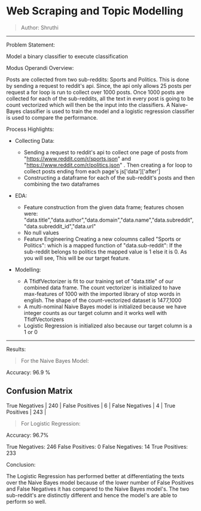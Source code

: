 # Web Scraping and Topic Modelling
> Author: Shruthi
- - - - - - - - - - - - - - - - - - - - - - - - - - - - - - - - - - - - - - - - - - - - - - - - - - - - - - - - - - - - - - - - - - - - - -

Problem Statement: 

Model a binary classifier to execute classification

Modus Operandi Overview:

Posts are collected from two sub-reddits: Sports and Politics. This is done by sending a request to reddit's api. Since, the api only allows 25 posts per request a for loop is run to collect over 1000 posts. Once 1000 posts are collected for each of the sub-reddits, all the text in every post is going to be count vectorized which will then be the input into the classifiers. A Naive-Bayes classifier is used to train the model and a logistic regression classifier is used to compare the performance.

Process Highlights:

* Collecting Data:
  * Sending a request to reddit's api to collect one page of posts from "https://www.reddit.com/r/sports.json" 
    and "https://www.reddit.com/r/politics.json" . Then creating a for loop to collect posts ending from each page's js['data']['after']
  * Constructing a dataframe for each of the sub-reddit's posts and then combining the two dataframes

* EDA:
  * Feature construction from the given data frame; 
    features chosen were: "data.title","data.author","data.domain","data.name","data.subreddit","data.subreddit_id","data.url"
  * No null values
  * Feature Engineering
    Creating a new coloumns called "Sports or Politics": which is a mapped function of "data.sub-reddit": If the sub-reddit belongs to 
    politics the mapped value is 1 else it is 0.
    As you will see, This will be our target feature.
  
 * Modelling:
   * A TfidfVectorizer is fit to our training set of "data.title" of our combined data frame. The count vectorizer is initialized to          have max-features of 1000 with the imported library of stop words in english.
     The shape of the count-vectorized dataset is 1477,1000
   *  A multi-nominal Naive Bayes model is initialized because we have integer counts as our target column and it works well with
      TfidfVectorizers
   * Logistic Regression is initialized also because our target column is a 1 or 0
   
  - - - - - - - - - - - - - - - - - - - - - - - - - - - - - - - - - - - - - - - - - - - - - - - - - - - - - - - - - - - - - - - - - - -
   Results:
  
  > For the Naive Bayes Model:
  
  Accuracy: 96.9 %
  
  Confusion Matrix
  -----------------------
  True Negatives  | 240  | 
  False Positives | 6    |
  False Negatives | 4    |
  True Positives  | 243  |
 
   > For Logistic Regression:
   
   Accuracy: 96.7%
   
   True Negatives: 246
   False Positives: 0
   False Negatives: 14
   True Positives: 233
   
   Conclusion:
   
   The Logistic Regression has performed better at differentiating the texts over the Naive Bayes model because of the lower number of 
   False Positives and False Negatives it has compared to the Naive Bayes model's. The two sub-reddit's are distinctly different 
   and hence the model's are able to perform so well.
      
